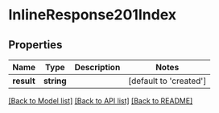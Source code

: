 # InlineResponse201Index

## Properties
Name | Type | Description | Notes
------------ | ------------- | ------------- | -------------
**result** | **string** |  | [default to 'created']

[[Back to Model list]](../README.md#documentation-for-models) [[Back to API list]](../README.md#documentation-for-api-endpoints) [[Back to README]](../README.md)


